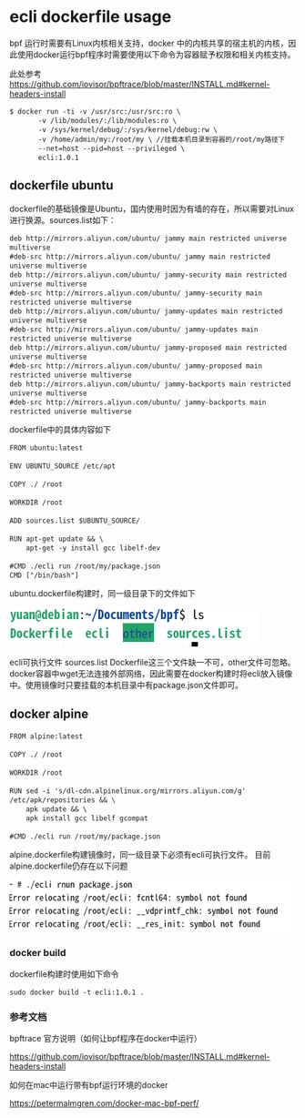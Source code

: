 # ecli dockerfile usage

bpf 运行时需要有Linux内核相关支持，docker 中的内核共享的宿主机的内核，因此使用docker运行bpf程序时需要使用以下命令为容器赋予权限和相关内核支持。

此处参考<https://github.com/iovisor/bpftrace/blob/master/INSTALL.md#kernel-headers-install>

```shell
$ docker run -ti -v /usr/src:/usr/src:ro \
       -v /lib/modules/:/lib/modules:ro \
       -v /sys/kernel/debug/:/sys/kernel/debug:rw \
       -v /home/admin/my:/root/my \ //挂载本机目录到容器的/root/my路径下
       --net=host --pid=host --privileged \
       ecli:1.0.1
```

## dockerfile ubuntu

dockerfile的基础镜像是Ubuntu，国内使用时因为有墙的存在，所以需要对Linux进行换源。sources.list如下：

```shell
deb http://mirrors.aliyun.com/ubuntu/ jammy main restricted universe multiverse
#deb-src http://mirrors.aliyun.com/ubuntu/ jammy main restricted universe multiverse
deb http://mirrors.aliyun.com/ubuntu/ jammy-security main restricted universe multiverse
#deb-src http://mirrors.aliyun.com/ubuntu/ jammy-security main restricted universe multiverse
deb http://mirrors.aliyun.com/ubuntu/ jammy-updates main restricted universe multiverse
#deb-src http://mirrors.aliyun.com/ubuntu/ jammy-updates main restricted universe multiverse
deb http://mirrors.aliyun.com/ubuntu/ jammy-proposed main restricted universe multiverse
#deb-src http://mirrors.aliyun.com/ubuntu/ jammy-proposed main restricted universe multiverse
deb http://mirrors.aliyun.com/ubuntu/ jammy-backports main restricted universe multiverse
#deb-src http://mirrors.aliyun.com/ubuntu/ jammy-backports main restricted universe multiverse
```

dockerfile中的具体内容如下

```shell
FROM ubuntu:latest

ENV UBUNTU_SOURCE /etc/apt

COPY ./ /root

WORKDIR /root

ADD sources.list $UBUNTU_SOURCE/

RUN apt-get update && \
    apt-get -y install gcc libelf-dev

#CMD ./ecli run /root/my/package.json
CMD ["/bin/bash"]

```

ubuntu.dockerfile构建时，同一级目录下的文件如下

![image-20220905232754264](../../img/image-20220905232754264.png)

ecli可执行文件  sources.list Dockerfile这三个文件缺一不可，other文件可忽略。docker容器中wget无法连接外部网络，因此需要在docker构建时将ecli放入镜像中。使用镜像时只要挂载的本机目录中有package.json文件即可。

## docker alpine

```shell
FROM alpine:latest

COPY ./ /root

WORKDIR /root

RUN sed -i 's/dl-cdn.alpinelinux.org/mirrors.aliyun.com/g' /etc/apk/repositories && \
    apk update && \
    apk install gcc libelf gcompat

#CMD ./ecli run /root/my/package.json
```

alpine.dockerfile构建镜像时，同一级目录下必须有ecli可执行文件。
目前alpine.dockerfile仍存在以下问题

![image-20220907195237651](../../img/image-20220907195237651.png)

### docker build

dockerfile构建时使用如下命令

```shell
sudo docker build -t ecli:1.0.1 .
```

### 参考文档

bpftrace 官方说明（如何让bpf程序在docker中运行）

<https://github.com/iovisor/bpftrace/blob/master/INSTALL.md#kernel-headers-install>

如何在mac中运行带有bpf运行环境的docker

<https://petermalmgren.com/docker-mac-bpf-perf/>
